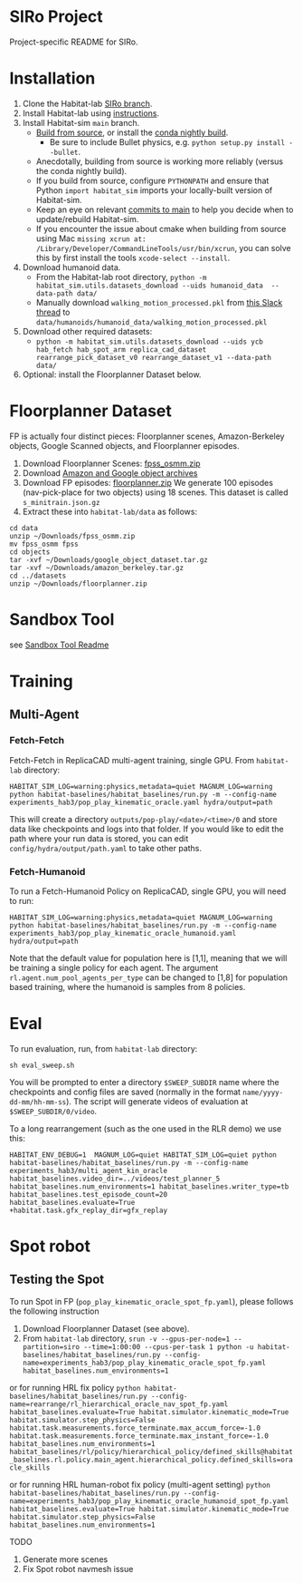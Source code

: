 # SIRo Project

Project-specific README for SIRo.

# Installation

1. Clone the Habitat-lab [SIRo branch](https://github.com/facebookresearch/habitat-lab/tree/SIRo).
1. Install Habitat-lab using [instructions](https://github.com/facebookresearch/habitat-lab/tree/SIRo#installation).
1. Install Habitat-sim `main` branch.
    * [Build from source](https://github.com/facebookresearch/habitat-sim/blob/main/BUILD_FROM_SOURCE.md), or install the [conda nightly build](https://github.com/facebookresearch/habitat-sim#recommended-conda-packages).
        * Be sure to include Bullet physics, e.g. `python setup.py install --bullet`.
    * Anecdotally, building from source is working more reliably (versus the conda nightly build).
    * If you build from source, configure `PYTHONPATH` and ensure that Python `import habitat_sim` imports your locally-built version of Habitat-sim.
    * Keep an eye on relevant [commits to main](https://github.com/facebookresearch/habitat-sim/commits/main) to help you decide when to update/rebuild Habitat-sim.
    * If you encounter the issue about cmake when building from source using Mac `missing xcrun at: /Library/Developer/CommandLineTools/usr/bin/xcrun`, you can solve this by first install the tools `xcode-select --install`.
1. Download humanoid data.
    * From the Habitat-lab root directory, `python -m habitat_sim.utils.datasets_download --uids humanoid_data  --data-path data/`
    * Manually download `walking_motion_processed.pkl` from [this Slack thread](https://cvmlp.slack.com/archives/C0460NTKM4G/p1678403985106999?thread_ts=1678402520.813389&cid=C0460NTKM4G) to `data/humanoids/humanoid_data/walking_motion_processed.pkl`
1. Download other required datasets:
    * `python -m habitat_sim.utils.datasets_download --uids ycb hab_fetch hab_spot_arm replica_cad_dataset rearrange_pick_dataset_v0 rearrange_dataset_v1 --data-path data/`
1. Optional: install the Floorplanner Dataset below.

# Floorplanner Dataset

FP is actually four distinct pieces: Floorplanner scenes, Amazon-Berkeley objects, Google Scanned objects, and Floorplanner episodes.

1. Download Floorplanner Scenes: [fpss_osmm.zip](https://drive.google.com/file/d/1-utUMfUbbzg_zUE5GcGNdk1UEK6lSbXe/view?usp=sharing)
2. Download [Amazon and Google object archives](https://drive.google.com/drive/folders/1x6i3sDYheCWoi59lv27ZyPG4Ii2GhEZB)
3. Download FP episodes: [floorplanner.zip](https://drive.google.com/file/d/1MqhYVnnry3zHj3oqsqbUqy29aAJXz-C5/view?usp=sharing) We generate 100 episodes (nav-pick-place for two objects) using 18 scenes. This dataset is called `s_minitrain.json.gz`
4. Extract these into `habitat-lab/data` as follows:
```
cd data
unzip ~/Downloads/fpss_osmm.zip
mv fpss_osmm fpss
cd objects
tar -xvf ~/Downloads/google_object_dataset.tar.gz
tar -xvf ~/Downloads/amazon_berkeley.tar.gz
cd ../datasets
unzip ~/Downloads/floorplanner.zip
```

# Sandbox Tool

see [Sandbox Tool Readme](./examples/siro_sandbox/README.md)

# Training

## Multi-Agent

### Fetch-Fetch
Fetch-Fetch in ReplicaCAD multi-agent training, single GPU. From `habitat-lab` directory:
```
HABITAT_SIM_LOG=warning:physics,metadata=quiet MAGNUM_LOG=warning python habitat-baselines/habitat_baselines/run.py -m --config-name experiments_hab3/pop_play_kinematic_oracle.yaml hydra/output=path
```
This will create a directory `outputs/pop-play/<date>/<time>/0` and store data like checkpoints and logs into that folder. If you would like to edit the path where your run data is stored, you can edit `config/hydra/output/path.yaml` to take other paths.

### Fetch-Humanoid
To run a Fetch-Humanoid Policy on ReplicaCAD, single GPU, you will need to run:
```
HABITAT_SIM_LOG=warning:physics,metadata=quiet MAGNUM_LOG=warning python habitat-baselines/habitat_baselines/run.py -m --config-name experiments_hab3/pop_play_kinematic_oracle_humanoid.yaml hydra/output=path
```
Note that the default value for population here is [1,1], meaning that we will be training a single policy for each agent. The argument `rl.agent.num_pool_agents_per_type` can be changed to [1,8] for population based training, where the humanoid is samples from 8 policies.


# Eval

To run evaluation, run, from `habitat-lab` directory:

```
sh eval_sweep.sh
```

You will be prompted to enter a directory `$SWEEP_SUBDIR` name where the checkpoints and config files are saved (normally in the format `name/yyyy-dd-mm/hh-mm-ss`). The script will generate videos of evaluation at `$SWEEP_SUBDIR/0/video`.

To a long rearrangement (such as the one used in the RLR demo) we use this:
```
HABITAT_ENV_DEBUG=1  MAGNUM_LOG=quiet HABITAT_SIM_LOG=quiet python habitat-baselines/habitat_baselines/run.py -m --config-name experiments_hab3/multi_agent_kin_oracle habitat_baselines.video_dir=../videos/test_planner_5 habitat_baselines.num_environments=1 habitat_baselines.writer_type=tb  habitat_baselines.test_episode_count=20 habitat_baselines.evaluate=True +habitat.task.gfx_replay_dir=gfx_replay
```
# Spot robot

## Testing the Spot

To run Spot in FP (`pop_play_kinematic_oracle_spot_fp.yaml`), please follows the following instruction

1. Download Floorplanner Dataset (see above).
1. From `habitat-lab` directory, `srun -v --gpus-per-node=1 --partition=siro --time=1:00:00 --cpus-per-task 1 python -u habitat-baselines/habitat_baselines/run.py --config-name=experiments_hab3/pop_play_kinematic_oracle_spot_fp.yaml habitat_baselines.num_environments=1`

or for running HRL fix policy
`python habitat-baselines/habitat_baselines/run.py --config-name=rearrange/rl_hierarchical_oracle_nav_spot_fp.yaml habitat_baselines.evaluate=True habitat.simulator.kinematic_mode=True habitat.simulator.step_physics=False habitat.task.measurements.force_terminate.max_accum_force=-1.0 habitat.task.measurements.force_terminate.max_instant_force=-1.0 habitat_baselines.num_environments=1 habitat_baselines/rl/policy/hierarchical_policy/defined_skills@habitat_baselines.rl.policy.main_agent.hierarchical_policy.defined_skills=oracle_skills`

or for running HRL human-robot fix policy (multi-agent setting)
`python habitat-baselines/habitat_baselines/run.py --config-name=experiments_hab3/pop_play_kinematic_oracle_humanoid_spot_fp.yaml habitat_baselines.evaluate=True habitat.simulator.kinematic_mode=True habitat.simulator.step_physics=False habitat_baselines.num_environments=1`

TODO
1. Generate more scenes
2. Fix Spot robot navmesh issue
